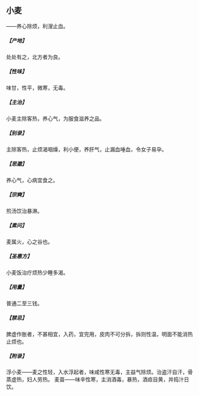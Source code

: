 ## 小麦

——养心除烦，利溲止血。
##### 【产地】
处处有之，北方者为良。
##### 【性味】
味甘，性平，微寒，无毒。
##### 【主治】
小麦主除客热，养心气，为服食滋养之品。
##### 【别录】
主除客热，止烦渴咽燥，利小便，养肝气，止漏血唾血，令女子易孕。
##### 【思邈】
养心气，心病宜食之。
##### 【宗奭】
煎汤饮治暴淋。
##### 【素问】
麦属火，心之谷也。
##### 【圣惠方】
小麦饭治疗烦热少睡多渴。
##### 【用量】
普通二至三钱。
##### 【禁忌】
脾虚作胀者，不甚相宜，入药，宜完用，皮肉不可分拆，拆则性温，明面不能消热止烦也。
##### 【附录】
浮小麦——麦之性轻，入水浮起者，味咸性寒无毒，主益气除烦。治盗汗自汗，骨蒸虚热，妇人劳热。
麦苗——味辛性寒，主消酒毒，暴热，酒疸目黄，并捣汁日饮。